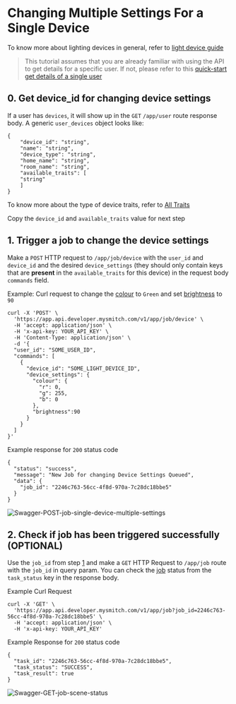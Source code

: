 # Changing Multiple Settings For a Single Device

To know more about lighting devices in general, refer to [light device guide](../devices/device-light.md)

> This tutorial assumes that you are already familiar with using the API to get details for a specific user. If not, please refer to this [quick-start get details of a single user](../#13-get-details-of-a-single-user)

## 0. Get device\_id for changing device settings

If a user has `devices`, it will show up in the `GET` `/app/user` route response body. A generic `user_devices` object looks like:

```text
{
    "device_id": "string",
    "name": "string",
    "device_type": "string",
    "home_name": "string",
    "room_name": "string",
    "available_traits": [
    "string"
    ]
}
```

To know more about the type of device traits, refer to [All Traits](../devices/device-all-traits.md)

Copy the `device_id` and `available_traits` value for next step   


## 1. Trigger a job  to change the device settings

Make a `POST` HTTP request to `/app/job/device` with the `user_id` and `device_id` and the desired `device_settings` \(they should only contain keys that are **present** in the `available_traits` for this device\) in the request body `commands` field.

Example: Curl request to change the [colour](../traits/trait-colour.md) to `Green` and set [brightness](../traits/trait-brightness.md) to `90`

```text
curl -X 'POST' \
  'https://app.api.developer.mysmitch.com/v1/app/job/device' \
  -H 'accept: application/json' \
  -H 'x-api-key: YOUR_API_KEY' \
  -H 'Content-Type: application/json' \
  -d '{
  "user_id": "SOME_USER_ID",
  "commands": [
    {
      "device_id": "SOME_LIGHT_DEVICE_ID",
      "device_settings": {
        "colour": {
          "r": 0,
          "g": 255,
          "b": 0
        },
        "brightness":90
      }
    }
  ]
}'
```

Example response for `200` status code

```text
{
  "status": "success",
  "message": "New Job for changing Device Settings Queued",
  "data": {
    "job_id": "2246c763-56cc-4f8d-970a-7c28dc18bbe5"
  }
}
```

![Swagger-POST-job-single-device-multiple-settings](https://d199xmsg3owom4.cloudfront.net/images/developer_portal/tutorials/swagger-post-job-single-device-multiple-settings.png)

## 2. Check if job has been triggered successfully \(OPTIONAL\)

Use the `job_id` from step [1](1-single-rgb-colour-brightness-change.md#1-trigger-a-job--to-change-the-device-settings) and make a `GET` HTTP Request to `/app/job` route with the `job_id` in query param. You can check the [job](../jobs/job.md) status from the `task_status` key in the response body.

Example Curl Request

```text
curl -X 'GET' \
  'https://app.api.developer.mysmitch.com/v1/app/job?job_id=2246c763-56cc-4f8d-970a-7c28dc18bbe5' \
  -H 'accept: application/json' \
  -H 'x-api-key: YOUR_API_KEY'
```

Example Response for `200` status code

```text
{
  "task_id": "2246c763-56cc-4f8d-970a-7c28dc18bbe5",
  "task_status": "SUCCESS",
  "task_result": true
}
```

![Swagger-GET-job-scene-status](https://d199xmsg3owom4.cloudfront.net/images/developer_portal/tutorials/swagger-get-job-status.png)

